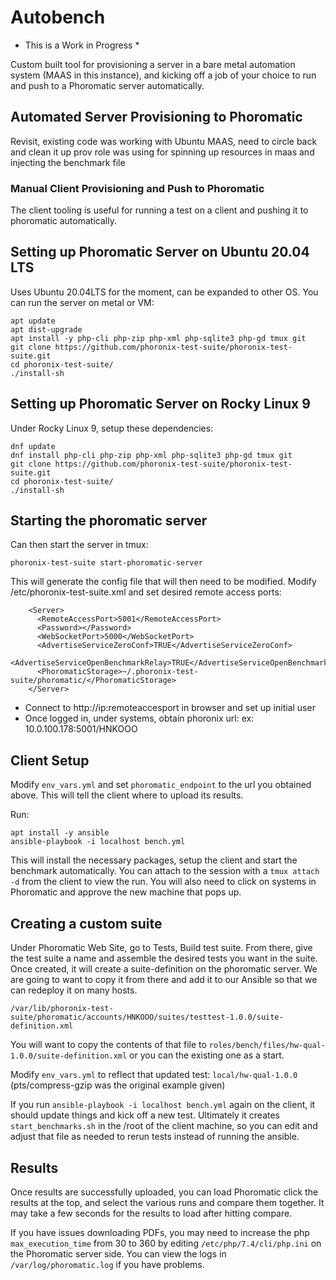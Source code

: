 # Autobench

* This is a Work in Progress *

Custom built tool for provisioning a server in a bare metal automation system (MAAS in this instance),
and kicking off a job of your choice to run and push to a Phoromatic server automatically.

## Automated Server Provisioning to Phoromatic
Revisit, existing code was working with Ubuntu MAAS, need to circle back and clean it up
prov role was using for spinning up resources in maas and injecting the benchmark file

### Manual Client Provisioning and Push to Phoromatic

The client tooling is useful for running a test on a client and pushing it to phoromatic
automatically.

## Setting up Phoromatic Server on Ubuntu 20.04 LTS

Uses Ubuntu 20.04LTS for the moment, can be expanded to other OS. You can run the server
on metal or VM:

```
apt update
apt dist-upgrade
apt install -y php-cli php-zip php-xml php-sqlite3 php-gd tmux git
git clone https://github.com/phoronix-test-suite/phoronix-test-suite.git
cd phoronix-test-suite/
./install-sh
```

## Setting up Phoromatic Server on Rocky Linux 9

Under Rocky Linux 9, setup these dependencies:

```
dnf update
dnf install php-cli php-zip php-xml php-sqlite3 php-gd tmux git
git clone https://github.com/phoronix-test-suite/phoronix-test-suite.git
cd phoronix-test-suite/
./install-sh
```

## Starting the phoromatic server

Can then start the server in tmux:
```
phoronix-test-suite start-phoromatic-server
```
This will generate the config file that will then need to be modified.
Modify /etc/phoronix-test-suite.xml and set desired remote access ports:
```
    <Server>
      <RemoteAccessPort>5001</RemoteAccessPort>
      <Password></Password>
      <WebSocketPort>5000</WebSocketPort>
      <AdvertiseServiceZeroConf>TRUE</AdvertiseServiceZeroConf>
      <AdvertiseServiceOpenBenchmarkRelay>TRUE</AdvertiseServiceOpenBenchmarkRelay>
      <PhoromaticStorage>~/.phoronix-test-suite/phoromatic/</PhoromaticStorage>
    </Server>
```

- Connect to http://ip:remoteaccesport in browser and set up initial user
- Once logged in, under systems, obtain phoronix url: ex: 10.0.100.178:5001/HNKOOO


## Client Setup

Modify `env_vars.yml` and set `phoromatic_endpoint` to the url you obtained above. This will tell the client where to upload its results.

Run:

```
apt install -y ansible
ansible-playbook -i localhost bench.yml
```

This will install the necessary packages, setup the client and start the benchmark automatically. You can attach to the session with a `tmux attach -d` from the client to view the run. You will also need to click on systems in Phoromatic and approve the new machine that pops up.

## Creating a custom suite

Under Phoromatic Web Site, go to Tests, Build test suite. From there, give the test suite a name and assemble the desired tests you want in the suite. Once created, it will create a suite-definition on the phoromatic server. We are going to want to copy it from there and add it to our Ansible so that we can redeploy it on many hosts.

```
/var/lib/phoronix-test-suite/phoromatic/accounts/HNKOOO/suites/testtest-1.0.0/suite-definition.xml
```

You will want to copy the contents of that file to `roles/bench/files/hw-qual-1.0.0/suite-definition.xml` or you can the existing one as a start.

Modify `env_vars.yml` to reflect that updated test: `local/hw-qual-1.0.0` (pts/compress-gzip was the original example given)

If you run `ansible-playbook -i localhost bench.yml` again on the client, it should update things and kick off a new test. Ultimately it creates `start_benchmarks.sh` in the /root of the client machine, so you can edit and adjust that file as needed to rerun tests instead of running the ansible.

## Results
Once results are successfully uploaded, you can load Phoromatic click the results at the top, and select the various runs and compare them together. It may take a few seconds for the results to load after hitting compare.

If you have issues downloading PDFs, you may need to increase the php `max_execution_time` from 30 to 360 by editing `/etc/php/7.4/cli/php.ini` on the Phoromatic server side. You can view the logs in `/var/log/phoromatic.log` if you have problems.
